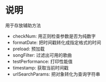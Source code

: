 # 说明
<p>
    用于存放辅助方法
</p>

<ul>
    <li>checkNum: 用正则检查参数是否为纯数字</li>
    <li>formatDate: 把时间戳转化成指定格式的时间</li>
    <li>preload: 预加载</li>
    <li>songFilter: 过滤出可用的歌曲</li>
    <li>testPerformance: 打印性能值</li>
    <li>timestamp: 获取当前时间戳</li>
    <li>urlSearchParams: 把对象转化为查询字符串</li>
</ul>